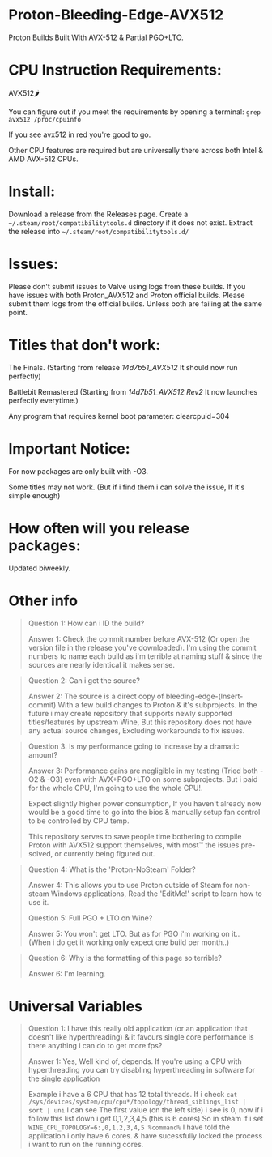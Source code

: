 # Proton-Bleeding-Edge-AVX512
Proton Builds Built With AVX-512 &amp; Partial PGO+LTO.


# CPU Instruction Requirements:
AVX512🌶️

You can figure out if you meet the requirements by opening a terminal:   `grep avx512 /proc/cpuinfo`

If you see avx512 in red you're good to go.

Other CPU features are required but are universally there across both Intel & AMD AVX-512 CPUs.

# Install:

Download a release from the Releases page.
Create a `~/.steam/root/compatibilitytools.d` directory if it does not exist.
Extract the release into `~/.steam/root/compatibilitytools.d/`

# Issues:
Please don't submit issues to Valve using logs from these builds. If you have issues with both Proton_AVX512 and Proton official builds. Please submit them logs from the official builds. Unless both are failing at the same point.


# Titles that don't work:
The Finals. (Starting from release _14d7b51_AVX512_ It should now run perfectly)

Battlebit Remastered (Starting from _14d7b51_AVX512.Rev2_ It now launches perfectly everytime.)

Any program that requires kernel boot parameter: clearcpuid=304

# Important Notice:
For now packages are only built with -O3.

Some titles may not work. (But if i find them i can solve the issue, If it's simple enough)

# How often will you release packages:
Updated biweekly.

# Other info

>Question 1: How can i ID the build?
>
>Answer 1: Check the commit number before AVX-512 (Or open the version file in the release you've downloaded).
>I'm using the commit numbers to name each build as i'm terrible at naming stuff & since the sources are nearly identical it makes sense.


>Question 2: Can i get the source?
>
>Answer 2: The source is a direct copy of bleeding-edge-(Insert-commit) With a few build changes to Proton & it's subprojects. In the future i may create repository that supports newly supported titles/features by upstream Wine, But this repository does not have any actual source changes, Excluding workarounds to fix issues.


>Question 3: Is my performance going to increase by a dramatic amount?
>
>Answer 3: Performance gains are negligible in my testing (Tried both -O2 & -O3) even with AVX+PGO+LTO on some subprojects. But i paid for the whole CPU, I'm going to use the whole CPU!. 
>
>Expect slightly higher power consumption, If you haven't already now would be a good time to go into the bios & manually setup fan control to be controlled by CPU temp. 
>
>This repository serves to save people time bothering to compile Proton with AVX512 support themselves, with most™️ the issues pre-solved, or currently being figured out.


>Question 4: What is the 'Proton-NoSteam' Folder?
>
>Answer 4: This allows you to use Proton outside of Steam for non-steam Windows applications, Read the 'EditMe!' script to learn how to use it.
>
>
>Question 5: Full PGO + LTO on Wine?
>
>Answer 5: You won't get LTO. But as for PGO i'm working on it.. (When i do get it working only expect one build per month..)

>Question 6: Why is the formatting of this page so terrible?
>
>Answer 6: I'm learning.

# Universal Variables

>Question 1: I have this really old application (or an application that doesn't like hyperthreading) & it favours single core performance is there anything i can do to get more fps?
>
>Answer 1: Yes, Well kind of, depends. If you're using a CPU with hyperthreading you can try disabling hyperthreading in software for the single application
>
>Example i have a 6 CPU that has 12 total threads. If i check `cat /sys/devices/system/cpu/cpu*/topology/thread_siblings_list | sort | uni` I can see The first value (on the left side) i see is 0, now if i follow this list down i get 0,1,2,3,4,5 (this is 6 cores) So in steam if i set `WINE_CPU_TOPOLOGY=6:,0,1,2,3,4,5 %command%` I have told the application i only have 6 cores. & have sucessfully locked the process i want to run on the running cores.
